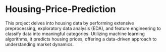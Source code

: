 # Housing-Price-Prediction
This project delves into housing data by performing extensive preprocessing, exploratory data analysis (EDA), and feature engineering to classify data into meaningful categories. Utilizing machine learning algorithms, it predicts housing prices, offering a data-driven approach to understanding market dynamics.
